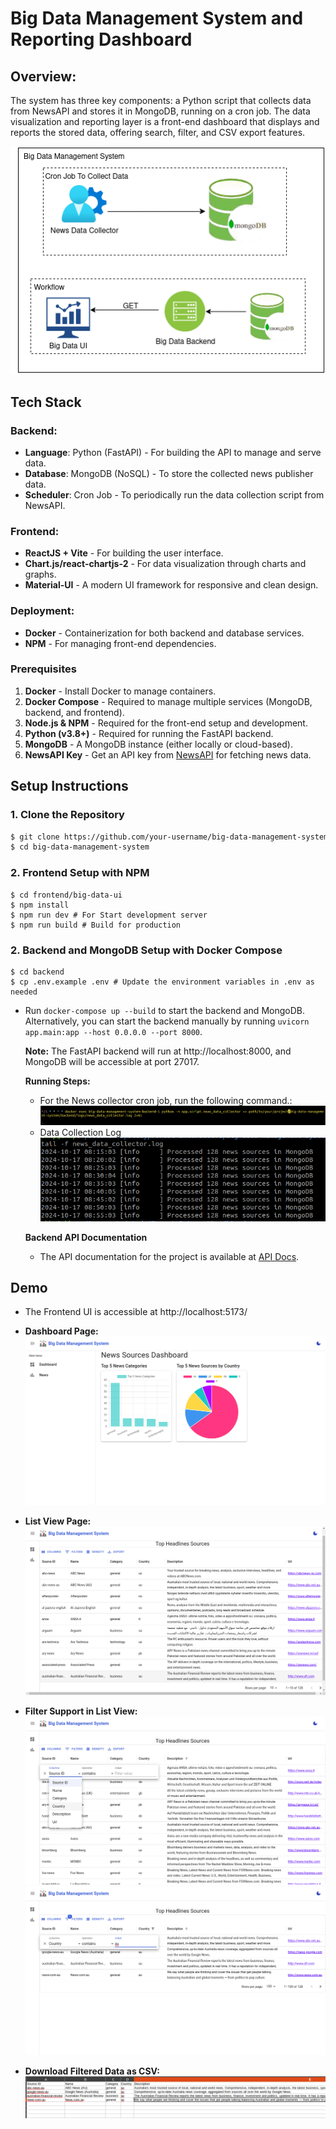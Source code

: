 # Big Data Management System and Reporting Dashboard

## Overview:

The system has three key components: a Python script that collects data from NewsAPI and stores it in MongoDB, running on a cron job. The data visualization and reporting layer is a front-end dashboard that displays and reports the stored data, offering search, filter, and CSV export features.

![BDMS Diagram](docs/image/BDMS.png)

## Tech Stack
### Backend:
- **Language**: Python (FastAPI) - For building the API to manage and serve data.
- **Database**: MongoDB (NoSQL) - To store the collected news publisher data.
- **Scheduler**: Cron Job - To periodically run the data collection script from NewsAPI.

### Frontend:
- **ReactJS + Vite** - For building the user interface.
- **Chart.js/react-chartjs-2** - For data visualization through charts and graphs.
- **Material-UI** - A modern UI framework for responsive and clean design.

### Deployment:
- **Docker** - Containerization for both backend and database services.
- **NPM** - For managing front-end dependencies.

### Prerequisites
1. **Docker** - Install Docker to manage containers.
2. **Docker Compose** - Required to manage multiple services (MongoDB, backend, and frontend).
3. **Node.js & NPM** - Required for the front-end setup and development.
4. **Python (v3.8+)** - Required for running the FastAPI backend.
5. **MongoDB** - A MongoDB instance (either locally or cloud-based).
6. **NewsAPI Key** - Get an API key from [NewsAPI](https://newsapi.org/) for fetching news data.

## Setup Instructions

### 1. Clone the Repository
```bash
$ git clone https://github.com/your-username/big-data-management-system.git
$ cd big-data-management-system
```
### 2. Frontend Setup with NPM
```
$ cd frontend/big-data-ui
$ npm install
$ npm run dev # For Start development server
$ npm run build # Build for production
```

### 2. Backend and MongoDB Setup with Docker Compose
```
$ cd backend
$ cp .env.example .env # Update the environment variables in .env as needed
```
- Run `docker-compose up --build` to start the backend and MongoDB. Alternatively, you can start the backend manually by running `uvicorn app.main:app --host 0.0.0.0 --port 8000`.

  **Note:** The FastAPI backend will run at http://localhost:8000, and MongoDB will be accessible at port 27017.

  **Running Steps:**
  - For the News collector cron job, run the following command.:
   ![cron data collect ](docs/image/cron-data-collect.png)
  - Data Collection Log
   ![data collect log ](docs/image/data-collect-log.png)


  **Backend API Documentation**
  - The API documentation for the project is available at [API Docs](https://github.com/AyeKhantKhantPo/big-data-management-system/blob/main/docs/big-data-api-docs.html).

## Demo
- The Frontend UI is accessible at http://localhost:5173/
  
- **Dashboard Page:**
  ![Dashboard](docs/image/dashboard.png)
  
- **List View Page:**
  ![Data](docs/image/data.png)
  
- **Filter Support in List View:**
  ![Filter1](docs/image/filter1.png)
  ![Filter2](docs/image/filter2.png)
  
- **Download Filtered Data as CSV:**
  ![Download](docs/image/download.png)
